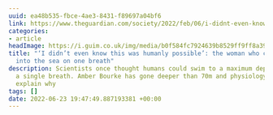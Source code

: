```yaml
---
uuid: ea48b535-fbce-4ae3-8431-f89697a04bf6
link: https://www.theguardian.com/society/2022/feb/06/i-didnt-even-know-this-was-humanly-possible-the-woman-who-can-descend-into-the-sea-on-one-breath
categories:
- article
headImage: https://i.guim.co.uk/img/media/b0f584fc7924639b8529ff9ff8a39c45fc2908b6/0_179_3543_2125/master/3543.jpg?width=1200&height=630&quality=85&auto=format&fit=crop&overlay-align=bottom%2Cleft&overlay-width=100p&overlay-base64=L2ltZy9zdGF0aWMvb3ZlcmxheXMvdGctZGVmYXVsdC5wbmc&enable=upscale&s=6312ddfed5dcd938b88ef265e98adb17
title: "‘I didn’t even know this was humanly possible’: the woman who can descend
  into the sea on one breath"
description: Scientists once thought humans could swim to a maximum depth of 30m on
  a single breath. Amber Bourke has gone deeper than 70m and physiology alone can’t
  explain why
tags: []
date: 2022-06-23 19:47:49.887193381 +00:00
---
```

